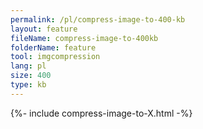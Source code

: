 ```yaml
---
permalink: /pl/compress-image-to-400-kb
layout: feature
fileName: compress-image-to-400kb
folderName: feature
tool: imgcompression
lang: pl
size: 400
type: kb
---
```


{%- include compress-image-to-X.html -%}
